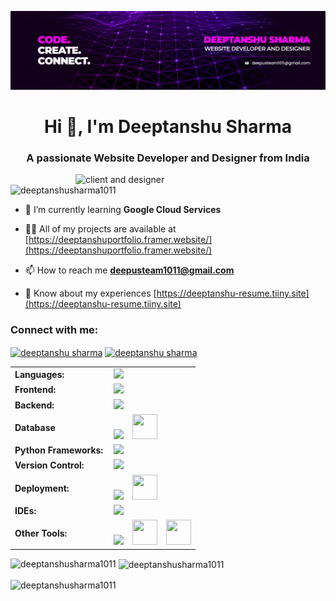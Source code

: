 ![logo](https://github.com/DeeptanshuSharma1011/DeeptanshuSharma1011/blob/main/github%20banner.png)
<h1 align="center">Hi 👋, I'm Deeptanshu Sharma</h1>
<h3 align="center">A passionate Website Developer and Designer from India</h3>

<img align="right" alt="client and designer" width="400" src="https://i.pinimg.com/originals/7f/42/96/7f42961ece8c7cd16a1384ffd16812eb.gif">

<p align="left"> <img src="https://komarev.com/ghpvc/?username=deeptanshusharma1011&label=Profile%20views&color=0e75b6&style=flat" alt="deeptanshusharma1011" /> </p>

- 🌱 I’m currently learning **Google Cloud Services**

- 👨‍💻 All of my projects are available at [https://deeptanshuportfolio.framer.website/](https://deeptanshuportfolio.framer.website/)

- 📫 How to reach me **deepusteam1011@gmail.com**

- 📄 Know about my experiences [https://deeptanshu-resume.tiiny.site](https://deeptanshu-resume.tiiny.site)

<h3 align="left">Connect with me:</h3>
<p align="left">
<a href="https://twitter.com/deeptanshu sharma" target="blank"><img align="center" src="https://raw.githubusercontent.com/rahuldkjain/github-profile-readme-generator/master/src/images/icons/Social/twitter.svg" alt="deeptanshu sharma" height="30" width="40" /></a>
<a href="https://linkedin.com/in/deeptanshu sharma" target="blank"><img align="center" src="https://raw.githubusercontent.com/rahuldkjain/github-profile-readme-generator/master/src/images/icons/Social/linked-in-alt.svg" alt="deeptanshu sharma" height="30" width="40" /></a>
</p>

<table align="center">
    <tr>
        <td style="font-weight: bold; padding-right: 10px; vertical-align: center; border: none;">Languages:</td>
        <td><img height="40" src="https://skillicons.dev/icons?i=js,java,c,cpp,python"/></td>
    </tr>
      <tr>
        <td style="font-weight: bold; padding-right: 10px; vertical-align: center; border: none;">Frontend:</td>
        <td><img height="40" src="https://skillicons.dev/icons?i=nextjs,react,html,css"/></td>
    </tr>
    <tr>
        <td style="font-weight: bold; padding-right: 10px; vertical-align: center; border: none;">Backend:</td>
        <td><img height="40" src="https://skillicons.dev/icons?i=nodejs,express,postman"/></td>
    </tr>
    <tr>
        <td style="font-weight: bold; padding-right: 10px; vertical-align: center; border: none;">Database</td>
        <td><img height="40" src="https://skillicons.dev/icons?i=mongodb,mysql"/>
            <img height="40" src="https://encrypted-tbn0.gstatic.com/images?q=tbn:ANd9GcQnOVjTWaheo4E99cgYZ6y14tpsgHlm0VN8Hw&s" width="40" style="margin-left: 10px;">
        </td>
    </tr>
     <tr>
    <td style="font-weight: bold; padding-right: 10px; vertical-align: center; border: none;">Python Frameworks:</td>
    <td>
        <img height="40" src="https://skillicons.dev/icons?i=flask"/>
    </td>
</tr>
    <tr>
        <td style="font-weight: bold; padding-right: 10px; vertical-align: center; border: none;">Version Control:</td>
        <td><img height="40" src="https://skillicons.dev/icons?i=git,github"/></td>
    </tr>
    <tr>
        <td style="font-weight: bold; padding-right: 10px; vertical-align: center; border: none;">Deployment:</td>
        <td><img height="40" src="https://skillicons.dev/icons?i=vercel,netlify"/>
            <img height="40" src="https://tiiny.host/logo-purple.jpg" width="40" style="margin-left: 10px;">
        </td>
    </tr>
    <tr>
        <td style="font-weight: bold; padding-right: 10px; vertical-align: center; border: none;">IDEs:</td>
        <td><img height="40" src="https://skillicons.dev/icons?i=vscode,visualstudio,replit"/></td>
    </tr>
    <tr>
        <td style="font-weight: bold; padding-right: 10px; vertical-align: center; border: none;">Other Tools:</td>
        <td><img height="40" src="https://skillicons.dev/icons?i=figma,webflow"/>
            <img height="40" src="https://framerusercontent.com/images/TvJ9grdPgk3sRz6T6XwkpBrFr4k.png?scale-down-to=512" width="40" style="margin-left: 10px;">
            <img height="40" src="https://play-lh.googleusercontent.com/U4LDRU0MPf22CUPk6jRXO1JW4uuoRoGePkHxUp097T_K-wAUsdhe6PZs8XJZ5_LA8KA" width="40" style="margin-left: 10px;">
        </td>
    </tr>
</table>


<p><img align="left" src="https://github-readme-stats.vercel.app/api/top-langs?username=deeptanshusharma1011&show_icons=true&locale=en&layout=compact" alt="deeptanshusharma1011" /></p>

<p>&nbsp;<img align="center" src="https://github-readme-stats.vercel.app/api?username=deeptanshusharma1011&show_icons=true&locale=en" alt="deeptanshusharma1011" /></p>

<p><img align="center" src="https://github-readme-streak-stats.herokuapp.com/?user=deeptanshusharma1011&" alt="deeptanshusharma1011" /></p>
